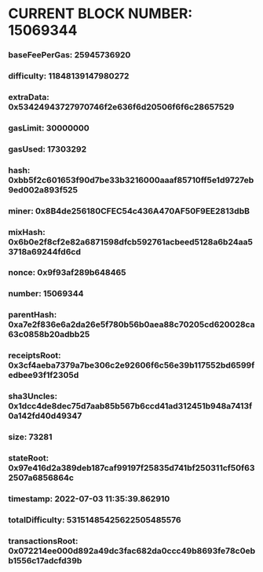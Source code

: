 # CURRENT BLOCK NUMBER: 15069344

### baseFeePerGas: 25945736920
### difficulty: 11848139147980272
### extraData: 0x53424943727970746f2e636f6d20506f6f6c28657529
### gasLimit: 30000000
### gasUsed: 17303292
### hash: 0xbb5f2c601653f90d7be33b3216000aaaf85710ff5e1d9727eb9ed002a893f525
### miner: 0x8B4de256180CFEC54c436A470AF50F9EE2813dbB
### mixHash: 0x6b0e2f8cf2e82a6871598dfcb592761acbeed5128a6b24aa53718a69244fd6cd
### nonce: 0x9f93af289b648465
### number: 15069344
### parentHash: 0xa7e2f836e6a2da26e5f780b56b0aea88c70205cd620028ca63c0858b20adbb25
### receiptsRoot: 0x3cf4aeba7379a7be306c2e92606f6c56e39b117552bd6599fedbee93f1f2305d
### sha3Uncles: 0x1dcc4de8dec75d7aab85b567b6ccd41ad312451b948a7413f0a142fd40d49347
### size: 73281
### stateRoot: 0x97e416d2a389deb187caf99197f25835d741bf250311cf50f632507a6856864c
### timestamp: 2022-07-03 11:35:39.862910
### totalDifficulty: 53151485425622505485576
### transactionsRoot: 0x072214ee000d892a49dc3fac682da0ccc49b8693fe78c0ebb1556c17adcfd39b
